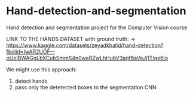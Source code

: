 # Hand-detection-and-segmentation
Hand detection and segmentation project for the Computer Vision course 

LINK TO THE HANDS DATASET with ground truth: 
-> https://www.kaggle.com/datasets/zeyadkhalid/hand-detection?fbclid=IwAR2UOF--oUolBWAGgLbXCubSmmS4n0weRZwLhHubV3aqf6aVeJj1Tiqe6io
 
 
 We might use this approach:
  1. detect hands
  2. pass only the detetected boxes to the segmentation CNN
